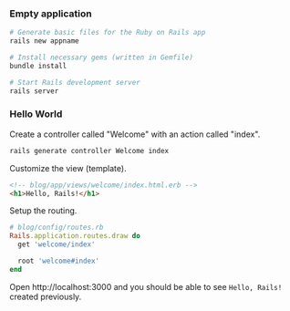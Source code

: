 ---
---

### Empty application
```bash
# Generate basic files for the Ruby on Rails app
rails new appname

# Install necessary gems (written in Gemfile)
bundle install

# Start Rails development server
rails server
```

### Hello World
Create a controller called "Welcome" with an action called "index".

```bash
rails generate controller Welcome index
```

Customize the view (template).

```html
<!-- blog/app/views/welcome/index.html.erb -->
<h1>Hello, Rails!</h1>
```

Setup the routing.

```ruby
# blog/config/routes.rb
Rails.application.routes.draw do
  get 'welcome/index'

  root 'welcome#index'
end
```

Open http://localhost:3000 and you should be able to see `Hello, Rails!` created previously.
